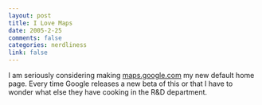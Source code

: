 ```yaml
--- 
layout: post
title: I Love Maps
date: 2005-2-25
comments: false
categories: nerdliness
link: false
---
```

I am seriously considering making <a href="http://maps.google.com/" title="maps.google.com">maps.google.com</a> my new default home page. Every time Google releases a new beta of this or that I have to wonder what else they have cooking in the R&D department.
